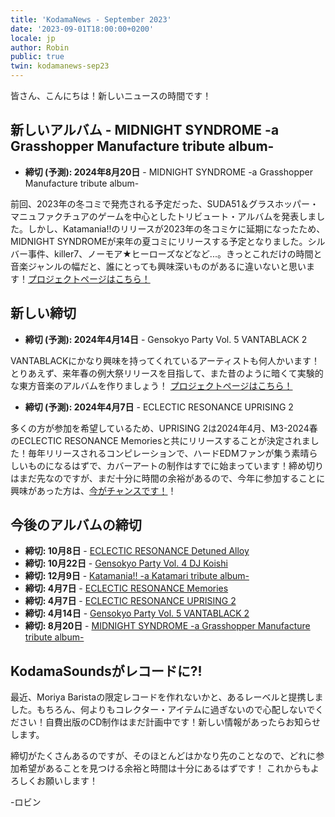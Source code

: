 ```yaml
---
title: 'KodamaNews - September 2023'
date: '2023-09-01T18:00:00+0200'
locale: jp
author: Robin
public: true
twin: kodamanews-sep23
---
```


皆さん、こんにちは！新しいニュースの時間です！

## **新しいアルバム - MIDNIGHT SYNDROME -a Grasshopper Manufacture tribute album-**

- **締切 (予測): 2024年8月20日** - MIDNIGHT SYNDROME -a Grasshopper Manufacture tribute album-

前回、2023年の冬コミで発売される予定だった、SUDA51＆グラスホッパー・マニュファクチュアのゲームを中心としたトリビュート・アルバムを発表しました。しかし、Katamania!!のリリースが2023年の冬コミケに延期になったため、MIDNIGHT SYNDROMEが来年の夏コミにリリースする予定となりました。シルバー事件、killer7、ノーモア★ヒーローズなどなど...。きっとこれだけの時間と音楽ジャンルの幅だと、誰にとっても興味深いものがあるに違いないと思います！[プロジェクトページはこちら！](/projects/midnight-syndrome)

## **新しい締切**
	
- **締切 (予測): 2024年4月14日** - Gensokyo Party Vol. 5 VANTABLACK 2

VANTABLACKにかなり興味を持ってくれているアーティストも何人かいます！とりあえず、来年春の例大祭リリースを目指して、また昔のように暗くて実験的な東方音楽のアルバムを作りましょう！ [プロジェクトページはこちら！](/projects/vantablack)

- **締切 (予測): 2024年4月7日** - ECLECTIC RESONANCE UPRISING 2

多くの方が参加を希望しているため、UPRISING 2は2024年4月、M3-2024春のECLECTIC RESONANCE Memoriesと共にリリースすることが決定されました！毎年リリースされるコンピレーションで、ハードEDMファンが集う素晴らしいものになるはずで、カバーアートの制作はすでに始まっています！締め切りはまだ先なのですが、まだ十分に時間の余裕があるので、今年に参加することに興味があった方は、[今がチャンスです！](/projects/eclectic-resonance-uprising)！

## **今後のアルバムの締切**

-   **締切: 10月8日** - [ECLECTIC RESONANCE Detuned Alloy](/projects/eclectic-resonance-detuned-alloy)
-   **締切: 10月22日** - [Gensokyo Party Vol. 4 DJ Koishi](/projects/dj-koishi)
-   **締切: 12月9日** - [Katamania!! -a Katamari tribute album-](/projects/katamania)
-   **締切: 4月7日** - [ECLECTIC RESONANCE Memories](/projects/eclectic-resonance-memories)
-   **締切: 4月7日** - [ECLECTIC RESONANCE UPRISING 2](/projects/eclectic-resonance-uprising)
-   **締切: 4月14日** - [Gensokyo Party Vol. 5 VANTABLACK 2](/projects/vantablack)
-   **締切: 8月20日** - [MIDNIGHT SYNDROME -a Grasshopper Manufacture tribute album-](/projects/midnight-syndrome)

## **KodamaSoundsがレコードに?!**

最近、Moriya Baristaの限定レコードを作れないかと、あるレーベルと提携しました。もちろん、何よりもコレクター・アイテムに過ぎないので心配しないでください！自費出版のCD制作はまだ計画中です！新しい情報があったらお知らせします。

締切がたくさんあるのですが、そのほとんどはかなり先のことなので、どれに参加希望があることを見つける余裕と時間は十分にあるはずです！ これからもよろしくお願いします！

-ロビン